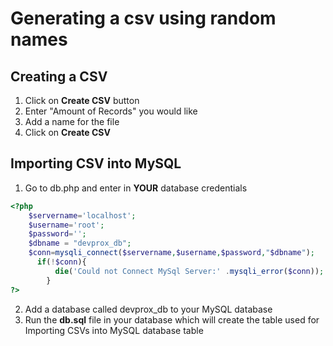# Generating a csv using random names

## Creating a CSV

1. Click on **Create CSV** button
2. Enter "Amount of Records" you would like
3. Add a name for the file
4. Click on **Create CSV**

## Importing CSV into MySQL

1. Go to db.php and enter in **YOUR** database credentials

```php
<?php
    $servername='localhost';
    $username='root';
    $password='';
    $dbname = "devprox_db";
    $conn=mysqli_connect($servername,$username,$password,"$dbname");
      if(!$conn){
          die('Could not Connect MySql Server:' .mysqli_error($conn));
        }
?>
```

2. Add a database called devprox_db to your MySQL database
3. Run the **db.sql** file in your database which will create the table used for Importing CSVs into MySQL database table
